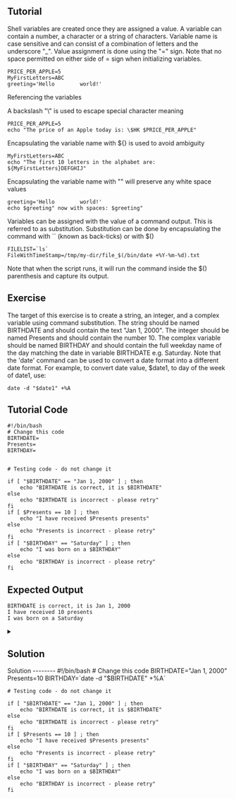 Tutorial
--------
Shell variables are created once they are assigned a value. A variable can contain a number, a character or a string of characters. Variable name is case sensitive and can consist of a combination of letters and the underscore "_". 
Value assignment is done using the "=" sign. Note that no space permitted on either side of = sign when initializing variables.

    PRICE_PER_APPLE=5
    MyFirstLetters=ABC
    greeting='Hello        world!'

Referencing the variables

A backslash "\\" is used to escape special character meaning

    PRICE_PER_APPLE=5
    echo "The price of an Apple today is: \$HK $PRICE_PER_APPLE"

Encapsulating the variable name with ${} is used to avoid ambiguity

    MyFirstLetters=ABC
    echo "The first 10 letters in the alphabet are: ${MyFirstLetters}DEFGHIJ"

Encapsulating the variable name with "" will preserve any white space values
   
    greeting='Hello        world!'
    echo $greeting" now with spaces: $greeting"

Variables can be assigned with the value of a command output. This is referred to as substitution. Substitution can be done by encapsulating the command with `` (known as back-ticks) or with $()

    FILELIST=`ls`
    FileWithTimeStamp=/tmp/my-dir/file_$(/bin/date +%Y-%m-%d).txt

Note that when the script runs, it will run the command inside the $() parenthesis and capture its output.

Exercise
--------
The target of this exercise is to create a string, an integer, and a complex variable using command substitution.
The string should be named BIRTHDATE and should contain the text "Jan 1, 2000".
The integer should be named Presents and should contain the number 10.
The complex variable should be named BIRTHDAY and should contain the full weekday name of the day matching the date in variable BIRTHDATE e.g. Saturday.
Note that the 'date' command can be used to convert a date format into a different date format. For example, to convert date value, $date1, to day of the week of date1, use: 

```
date -d "$date1" +%A
```

Tutorial Code
-------------
    #!/bin/bash
    # Change this code
    BIRTHDATE=
    Presents=
    BIRTHDAY=
    
    
    # Testing code - do not change it
    
    if [ "$BIRTHDATE" == "Jan 1, 2000" ] ; then
        echo "BIRTHDATE is correct, it is $BIRTHDATE"
    else
        echo "BIRTHDATE is incorrect - please retry"
    fi
    if [ $Presents == 10 ] ; then
        echo "I have received $Presents presents"
    else
        echo "Presents is incorrect - please retry"
    fi
    if [ "$BIRTHDAY" == "Saturday" ] ; then
        echo "I was born on a $BIRTHDAY"
    else
        echo "BIRTHDAY is incorrect - please retry"
    fi

Expected Output
---------------
    BIRTHDATE is correct, it is Jan 1, 2000
    I have received 10 presents
    I was born on a Saturday






<details>
<summary><h2>Solution</h2></summary>
<ul><li>Create The script using the following command</li></ul>
<pre>vim hello-world.sh</pre>
<ul><li>Copy The Following code into the file you just created</li></ul>
<pre>#!/bin/bash<br># Change this code<br>BIRTHDATE="Jan 1, 2000"
Presents=10<br>BIRTHDAY=`date -d "$BIRTHDATE" +%A`<br><br># Testing code - do not change it<br>if [ "$BIRTHDATE" == "Jan 1, 2000" ] ; then
<br>    echo "BIRTHDATE is correct, it is $BIRTHDATE"<br>fi<br>if [ $Presents == 10 ] ; then<br>    echo "I have received $Presents presents"<br>else
<br>    echo "Presents is incorrect - please retry"<br>fi<br>if [ "$BIRTHDAY" == "Saturday" ] ; then<br>    echo "I was born on a $BIRTHDAY"<br>else<br>    echo "BIRTHDAY is incorrect - please retry"<br>fi
</pre>
<ul><li>Modify Goodbye with Hello, than save and exit the file</li></ul>
<ul><li>Make it executable using this Command</li></ul>
<pre>chmod +x hello-world.sh </pre>
<ul><li>Execute it using this command</li></ul>
<pre>./hello-world.sh   </pre>
</details>
Solution
--------
    #!/bin/bash
    # Change this code
    BIRTHDATE="Jan 1, 2000"
    Presents=10
    BIRTHDAY=`date -d "$BIRTHDATE" +%A`
    
    
    # Testing code - do not change it
    
    if [ "$BIRTHDATE" == "Jan 1, 2000" ] ; then
        echo "BIRTHDATE is correct, it is $BIRTHDATE"
    else
        echo "BIRTHDATE is incorrect - please retry"
    fi
    if [ $Presents == 10 ] ; then
        echo "I have received $Presents presents"
    else
        echo "Presents is incorrect - please retry"
    fi
    if [ "$BIRTHDAY" == "Saturday" ] ; then
        echo "I was born on a $BIRTHDAY"
    else
        echo "BIRTHDAY is incorrect - please retry"
    fi

